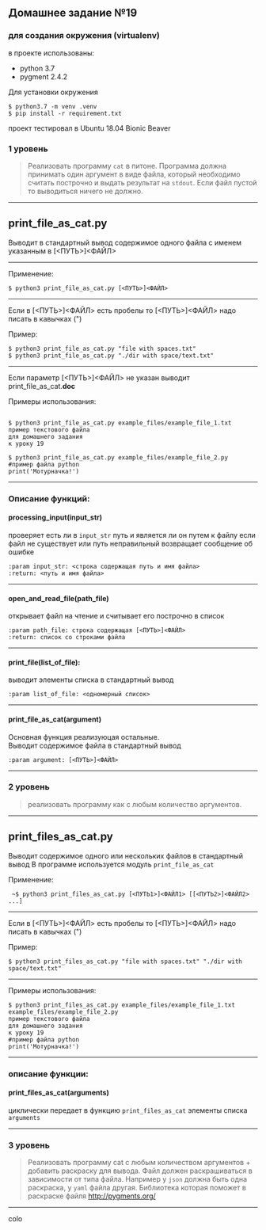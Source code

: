 ## Домашнее задание №19

### для создания окружения (virtualenv)

в проекте использованы:
- python 3.7
- pygment 2.4.2

Для установки окружения
```
$ python3.7 -m venv .venv
$ pip install -r requirement.txt
```

проект тестировал в Ubuntu 18.04 Bionic Beaver 


### 1 уровень
 
> Реализовать программу `cat` в питоне. 
> Программа должна принимать один аргумент 
> в виде файла, который необходимо считать построчно 
> и выдать результат на `stdout`. 
> Если файл пустой то выводиться ничего не должно.

-----------------
## print\_file\_as\_cat.py

Выводит в стандартный вывод содержимое одного файла с именем указанным в [<ПУТЬ>]<ФАЙЛ>

------------------

Применение:

```
$ python3 print_file_as_cat.py [<ПУТЬ>]<ФАЙЛ>
```
 

--------------------
Если в [<ПУТЬ>]<ФАЙЛ> есть пробелы то [<ПУТЬ>]<ФАЙЛ> надо писать в кавычках (")

Пример:
```
$ python3 print_file_as_cat.py "file with spaces.txt" 
$ python3 print_file_as_cat.py "./dir with space/text.txt"
```
-------------------

Если параметр [<ПУТЬ>]<ФАЙЛ> не указан выводит print_file_as_cat.__doc__

Примеры использования:

```

$ python3 print_file_as_cat.py example_files/example_file_1.txt
пример текстового файла
для домашнего задания
к уроку 19

$ python3 print_file_as_cat.py example_files/example_file_2.py
#пример файла python
print('Мотурначка!')

``` 
    
-----------------
### Описание функций:

#### processing\_input(input\_str)

проверяет есть ли в `input_str` путь и является ли он путем к файлу
если файл не существует или путь неправильный возвращает сообщение об ошибке

```
:param input_str: <строка содержащая путь и имя файла>
:return: <путь и имя файла> 
```
-----------------------

#### open_and_read_file(path_file)

открывает файл на чтение и считывает его построчно в список

```
:param path_file: строка содержащая [<ПУТЬ>]<ФАЙЛ>
:return: список со строками файла
```
------------------
#### print_file(list_of_file):

выводит элементы списка в стандартный вывод

```
:param list_of_file: <одномерный список>
```
---------------

#### print_file_as_cat(argument)

Основная функция реализуюцая остальные.  
Выводит содержимое файла в стандартный вывод


```
:param argument: [<ПУТЬ>]<ФАЙЛ> 
```

------------


### 2 уровень 

> реализовать программу как с любым количество аргументов.

------------

## print\_files\_as\_cat.py

Выводит содержимое одного или нескольких файлов в стандартный вывод
В программе используется модуль `print_file_as_cat`

Применение:

```
 ~$ python3 print_files_as_cat.py [<ПУТЬ1>]<ФАЙЛ1> [[<ПУТЬ2>]<ФАЙЛ2> ...]
```

-----------------

Если в [<ПУТЬ>]<ФАЙЛ> есть пробелы то [<ПУТЬ>]<ФАЙЛ> надо писать в кавычках (")

Пример:
```
$ python3 print_files_as_cat.py "file with spaces.txt" "./dir with space/text.txt" 
```
--------------
            
Примеры использования:
```
$ python3 print_files_as_cat.py example_files/example_file_1.txt example_files/example_file_2.py 
пример текстового файла
для домашнего задания
к уроку 19
#пример файла python
print('Мотурначка!')
``` 
----------------

### описание функции:

#### print_files_as_cat(arguments)

циклически передает в функцию `print_files_as_cat` элементы списка `arguments`  

----------------------

### 3 уровень 

> Реализовать программу cat с любым количеством аргументов 
> \+ добавить раскраску для вывода.
> Файл должен раскрашиваться в зависимости от типа файла. 
> Например у `json` должна быть одна раскраска, у `yaml` файла другая.
> Библиотека которая поможет в раскраске файля http://pygments.org/
---------------

colo